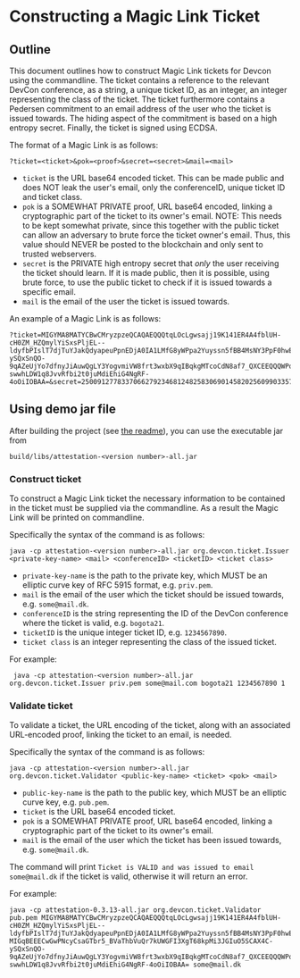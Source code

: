 # Constructing a Magic Link Ticket

## Outline

This document outlines how to construct Magic Link tickets for Devcon using the commandline. 
The ticket contains a reference to the relevant DevCon conference, as a string, a unique ticket ID, as an integer, an integer representing the class of the ticket.
The ticket furthermore contains a Pedersen commitment to an email address of the user who the ticket is issued towards. The hiding aspect of the commitment is based on a high entropy secret. 
Finally, the ticket is signed using ECDSA.

The format of a Magic Link is as follows:

    ?ticket=<ticket>&pok=<proof>&secret=<secret>&mail=<mail>

- `ticket` is the URL base64 encoded ticket. This can be made public and does NOT leak the user's email, only the conferenceID, unique ticket ID and ticket class.
- `pok` is a SOMEWHAT PRIVATE proof, URL base64 encoded, linking a cryptographic part of the ticket to its owner's email. NOTE: This needs to be kept somewhat private, since this together with the public ticket can allow an adversary to brute force the ticket owner's email. Thus, this value should NEVER be posted to the blockchain and only sent to trusted webservers.  
- `secret` is the PRIVATE high entropy secret that *only* the user receiving the ticket should learn. If it is made public, then it is possible, using brute force, to use the public ticket to check if it is issued towards a specific email.
- `mail` is the email of the user the ticket is issued towards.

An example of a Magic Link is as follows:

    ?ticket=MIGYMA8MATYCBwCMryzpzeQCAQAEQQQtqLOcLgwsajj19K141ER4A4fblUH-cH0ZM_HZQmylYiSxsPljEL--ldyfbPIslT7djTuYJakQdyapeuPpnEDjA0IA1LMfG8yWPpa2Yuyssn5fBB4MsNY3PpF0hwELzugBxw96zU4Q2k9jz5_L3Y3qIyshm8AH5EiIwm5k5LIZs3idghw=&pok=MIGqBEEECwGwPNcyCsaGTbr5_BVaThbVuQr7kUWGFI3XgT68kpMi3JGIuO5SCAX4C-ySQxSnQO-9qAZeUjYo7dfnyJiAuwQgLY3YogvmiVW8frt3wxbX9qIBqkgMTcoCdN8af7_QXCEEQQQWPq3mXaFk68AgZgOXq0ORy1XPeTicyazBHv7WGDa_3x-swwhLDW1q8JvvRfbi2t0juMdiEhiG4NgRF-4oOiIOBAA=&secret=2500912778337066279234681248258306901458202560990335799908059446412793265040&mail=some%40mail.dk


## Using demo jar file

After building the project (see [the readme](README.md)), you can use the executable jar from  

    build/libs/attestation-<version number>-all.jar

### Construct ticket

To construct a Magic Link ticket the necessary information to be contained in the ticket must be supplied via the commandline.
As a result the Magic Link will be printed on commandline.

Specifically the syntax of the command is as follows:

    java -cp attestation-<version number>-all.jar org.devcon.ticket.Issuer <private-key-name> <mail> <conferenceID> <ticketID> <ticket class>

- `private-key-name` is the path to the private key, which MUST be an elliptic curve key of RFC 5915 format, e.g. `priv.pem`.
- `mail` is the email of the user which the ticket should be issued towards, e.g. `some@mail.dk`.
- `conferenceID` is the string representing the ID of the DevCon conference where the ticket is valid, e.g. `bogota21`.
- `ticketID` is the unique integer ticket ID, e.g. `1234567890`.
- `ticket class` is an integer representing the class of the issued ticket.

For example:

     java -cp attestation-<version number>-all.jar org.devcon.ticket.Issuer priv.pem some@mail.com bogota21 1234567890 1

### Validate ticket

To validate a ticket, the URL encoding of the ticket, along with an associated URL-encoded proof, linking the ticket to an email, is needed. 

Specifically the syntax of the command is as follows:

    java -cp attestation-<version number>-all.jar org.devcon.ticket.Validator <public-key-name> <ticket> <pok> <mail>

- `public-key-name` is the path to the public key, which MUST be an elliptic curve key, e.g. `pub.pem`.
- `ticket` is the URL base64 encoded ticket. 
- `pok` is a SOMEWHAT PRIVATE proof, URL base64 encoded, linking a cryptographic part of the ticket to its owner's email. 
- `mail` is the email of the user which the ticket has been issued towards, e.g. `some@mail.dk`.

The command will print `Ticket is VALID and was issued to email some@mail.dk` if the ticket is valid, otherwise it will return an error.

For example:

    java -cp attestation-0.3.13-all.jar org.devcon.ticket.Validator pub.pem MIGYMA8MATYCBwCMryzpzeQCAQAEQQQtqLOcLgwsajj19K141ER4A4fblUH-cH0ZM_HZQmylYiSxsPljEL--ldyfbPIslT7djTuYJakQdyapeuPpnEDjA0IA1LMfG8yWPpa2Yuyssn5fBB4MsNY3PpF0hwELzugBxw96zU4Q2k9jz5_L3Y3qIyshm8AH5EiIwm5k5LIZs3idghw= MIGqBEEECwGwPNcyCsaGTbr5_BVaThbVuQr7kUWGFI3XgT68kpMi3JGIuO5SCAX4C-ySQxSnQO-9qAZeUjYo7dfnyJiAuwQgLY3YogvmiVW8frt3wxbX9qIBqkgMTcoCdN8af7_QXCEEQQQWPq3mXaFk68AgZgOXq0ORy1XPeTicyazBHv7WGDa_3x-swwhLDW1q8JvvRfbi2t0juMdiEhiG4NgRF-4oOiIOBAA= some@mail.dk
